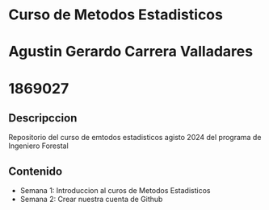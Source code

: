 # Curso de Metodos Estadisticos
# Agustin Gerardo Carrera Valladares
# 1869027

## Descripccion
Repositorio del curso de emtodos estadisticos agisto 2024 del programa de Ingeniero Forestal 

## Contenido 

+ Semana 1: Introduccion al curos de Metodos Estadisticos
+ Semana 2: Crear nuestra cuenta de Github 
